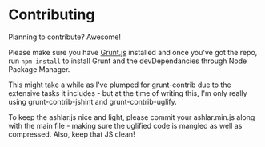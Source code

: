 # Contributing

Planning to contribute? Awesome! 

Please make sure you have [Grunt.js](http://gruntjs.com) installed and once you've got the repo, run `npm install` to install Grunt and the devDependancies through Node Package Manager. 

This might take a while as I've plumped for grunt-contrib due to the extensive tasks it includes - but at the time of writing this, I'm only really using grunt-contrib-jshint and grunt-contrib-uglify.

To keep the ashlar.js nice and light, please commit your ashlar.min.js along with the main file - making sure the uglified code is mangled as well as compressed. Also, keep that JS clean!
